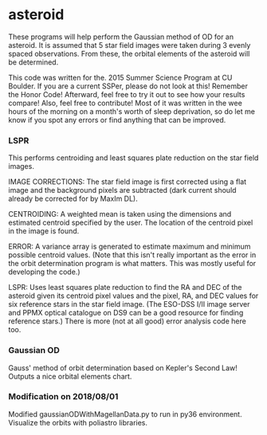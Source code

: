 # asteroid

These programs will help perform the Gaussian method of OD for an asteroid.
It is assumed that 5 star field images were taken during 3 evenly spaced
observations. From these, the orbital elements of the asteroid will be
determined.

This code was written for the. 2015 Summer Science Program at CU Boulder. If you
are a current SSPer, please do not look at this! Remember the Honor Code! Afterward, 
feel free to try it out to see how your results compare! Also, feel free to contribute! 
Most of it was written in the wee hours of the morning on a month's worth of sleep 
deprivation, so do let me know if you spot any errors or find anything that can be improved.

### LSPR
This performs centroiding and least squares plate reduction on the star field
images.

IMAGE CORRECTIONS: The star field image is first corrected using a flat image
and the background pixels are subtracted (dark current should already be
corrected for by MaxIm DL).

CENTROIDING: A weighted mean is taken using the dimensions and estimated
centroid specified by the user. The location of the centroid pixel in the image
is found.

ERROR: A variance array is generated to estimate maximum and minimum possible
centroid values. (Note that this isn't really important as the error in the orbit
determination program is what matters. This was mostly useful for developing the
code.)

LSPR: Uses least squares plate reduction to find the RA and DEC of the asteroid
given its centroid pixel values and the pixel, RA, and DEC values for six
reference stars in the star field image. (The ESO-DSS I/II image server and PPMX
optical catalogue on DS9 can be a good resource for finding reference stars.)
There is more (not at all good) error analysis code here too.

### Gaussian OD
Gauss' method of orbit determination based on Kepler's Second Law! Outputs a nice
orbital elements chart.

### Modification on 2018/08/01
Modified gaussianODWithMagellanData.py to run in py36 environment.  
Visualize the orbits with poliastro libraries.  